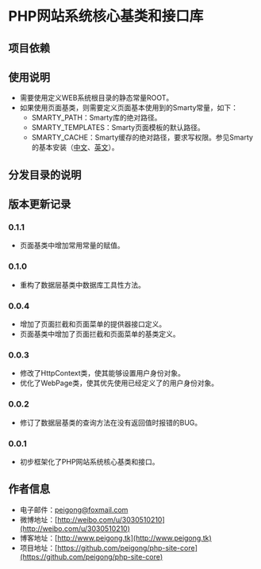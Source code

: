 # PHP网站系统核心基类和接口库 #

## 项目依赖 ##

## 使用说明 ##
 * 需要使用定义WEB系统根目录的静态常量ROOT。
 * 如果使用页面基类，则需要定义页面基本使用到的Smarty常量，如下：
 	* SMARTY_PATH：Smarty库的绝对路径。
 	* SMARTY_TEMPLATES：Smarty页面模板的默认路径。
 	* SMARTY_CACHE：Smarty缓存的绝对路径，要求写权限。参见Smarty的基本安装（[中文](http://www.php100.com/manual/smarty/installing.smarty.basic.html)、[英文](http://www.smarty.net/quick_install)）。

## 分发目录的说明 ##

## 版本更新记录 ##

### 0.1.1 ###
 * 页面基类中增加常用常量的赋值。

### 0.1.0 ###
 * 重构了数据层基类中数据库工具性方法。

### 0.0.4 ###
 * 增加了页面拦截和页面菜单的提供器接口定义。
 * 页面基类中增加了页面拦截和页面菜单的基类定义。

### 0.0.3 ###
 * 修改了HttpContext类，使其能够设置用户身份对象。
 * 优化了WebPage类，使其优先使用已经定义了的用户身份对象。

### 0.0.2 ###
 * 修订了数据层基类的查询方法在没有返回值时报错的BUG。

### 0.0.1 ###
 * 初步框架化了PHP网站系统核心基类和接口。

## 作者信息 ##
 * 电子邮件：peigong@foxmail.com
 * 微博地址：[http://weibo.com/u/3030510210](http://weibo.com/u/3030510210)
 * 博客地址：[http://www.peigong.tk](http://www.peigong.tk)
 * 项目地址：[https://github.com/peigong/php-site-core](https://github.com/peigong/php-site-core)
